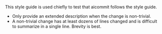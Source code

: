 This style guide is used chiefly to test that aicommit follows the
style guide.

* Only provide an extended description when the change is non-trivial.
* A non-trivial change has at least dozens of lines changed and is difficult
  to summarize in a single line. Brevity is best.